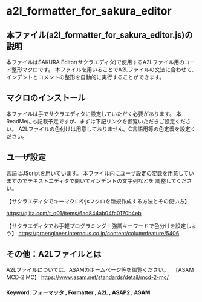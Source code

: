 # a2l_formatter_for_sakura_editor
## 本ファイル(a2l_formatter_for_sakura_editor.js)の説明
本ファイルはSAKURA Editor(サクラエディタ)で使用するA2Lファイル用のコード整形マクロです。
本ファイルを用いることでA2Lファイルの文法に合わせて、
インデントとコメントの整形を自動的に実行することができます。

## マクロのインストール
本ファイルは手でサクラエディタに設定していただく必要があります。
本ReadMeにも記載予定ですが、まずは下記リンクを御覧いただきご設定ください。
A2Lファイルの色付けは用意しておりません。C言語用等の色定義を設定ください。

## ユーザ設定
言語はJScriptを用いています。
本ファイル内にユーザ設定の変数を用意していますのでテキストエディタで開いてインデントの文字列などを
調整してください。

【サクラエディタでキーマクロやjsマクロを新規作成する方法とその使い方】

https://qiita.com/t_o01/items/6ad844ab04fc0170b4eb

【サクラエディタでお手軽プログラミング！強調キーワードで色分けを設定しよう】
https://proengineer.internous.co.jp/content/columnfeature/5406


## その他：A2Lファイルとは
A2Lファイルについては、ASAMのホームページ等を御覧ください。　
【ASAM MCD-2 MC】
https://www.asam.net/standards/detail/mcd-2-mc/

#### Keyword: フォーマッタ , Formatter , A2L , ASAP2 , ASAM
